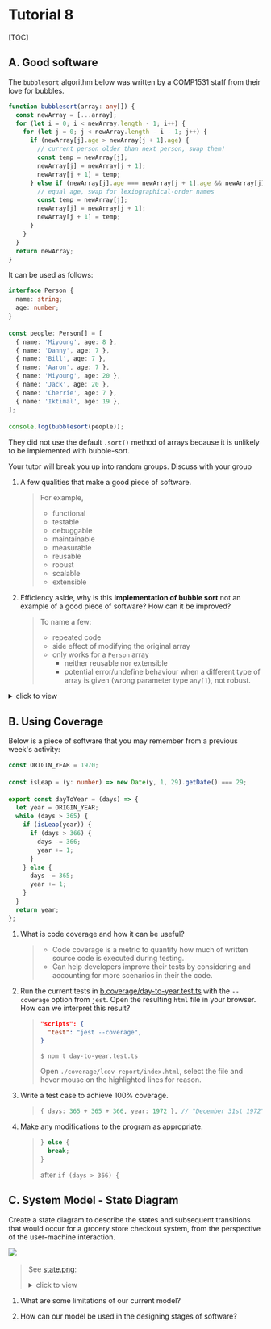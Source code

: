 # Tutorial 8

[TOC]

## A. Good software

The `bubblesort` algorithm below was written by a COMP1531 staff from their love for bubbles.
```ts
function bubblesort(array: any[]) {
  const newArray = [...array];
  for (let i = 0; i < newArray.length - 1; i++) {
    for (let j = 0; j < newArray.length - i - 1; j++) {
      if (newArray[j].age > newArray[j + 1].age) {
        // current person older than next person, swap them!
        const temp = newArray[j];
        newArray[j] = newArray[j + 1];
        newArray[j + 1] = temp;
      } else if (newArray[j].age === newArray[j + 1].age && newArray[j].name.localeCompare(newArray[j + 1].name)) {
        // equal age, swap for lexiographical-order names
        const temp = newArray[j];
        newArray[j] = newArray[j + 1];
        newArray[j + 1] = temp;
      }
    }
  }
  return newArray;
}
```
It can be used as follows:
```ts
interface Person {
  name: string;
  age: number;
}

const people: Person[] = [
  { name: 'Miyoung', age: 8 },
  { name: 'Danny', age: 7 },
  { name: 'Bill', age: 7 },
  { name: 'Aaron', age: 7 },
  { name: 'Miyoung', age: 20 },
  { name: 'Jack', age: 20 },
  { name: 'Cherrie', age: 7 },
  { name: 'Iktimal', age: 19 },
];

console.log(bubblesort(people));
```

They did not use the default `.sort()` method of arrays because it is unlikely to be implemented with bubble-sort.

Your tutor will break you up into random groups. Discuss with your group 

1. A few qualities that make a good piece of software.
    > For example,
    > - functional
    > - testable
    > - debuggable
    > - maintainable
    > - measurable
    > - reusable
    > - robust
    > - scalable
    > - extensible

1. Efficiency aside, why is this **implementation of bubble sort** not an example of a good piece of software? How can it be improved?
    > To name a few:
    > - repeated code
    > - side effect of modifying the original array
    > - only works for a `Person` array
    >     - neither reusable nor extensible
    >     - potential error/undefine behaviour when a different type of array is given (wrong parameter type `any[]`), not robust.
    

<details close>

<summary>click to view</summary>

```ts
interface Comparator<Type> {
  (item1: Type, item2: Type): number;
}

function bubblesortGeneric<Type>(array: Type[], compare: Comparator<Type>) {
  // shallow copy the array
  const newArray = [...array];
  for (let i = 0; i < newArray.length - 1; i++) {
    for (let j = 0; j < newArray.length - i - 1; j++) {
      if (compare(newArray[j], newArray[j + 1]) > 0) {
        const temp = newArray[j];
        newArray[j] = newArray[j + 1];
        newArray[j + 1] = temp;
      }
    }
  }
  return newArray;
}

interface Person {
  name: string;
  age: number;
}

const people: Person[] = [
  { name: 'Miyoung', age: 8 },
  { name: 'Danny', age: 7 },
  { name: 'Bill', age: 7 },
  { name: 'Aaron', age: 7 },
  { name: 'Miyoung', age: 20 },
  { name: 'Jack', age: 20 },
  { name: 'Cherrie', age: 7 },
  { name: 'Iktimal', age: 19 },
];

const comparePeople = (person1: Person, person2: Person) => {
  if (person1.age !== person2.age) {
    return person1.age - person2.age;
  }
  return person1.name.localeCompare(person2.name);
};

// Works for Person[]
console.log(bubblesortGeneric(people, comparePeople));

// Works for number[]
console.log(bubblesortGeneric([5, 1, 3, 4, 2], (a, b) => a - b));

interface Polygon {
  shape: string;
  sides: number;
}

const polygons: Polygon[] = [
  { shape: 'pentagon', sides: 5 },
  { shape: 'octagon', sides: 8 },
  { shape: 'triagle', sides: 3 },
  { shape: 'rectangle', sides: 4 },
  { shape: 'heptagon', sides: 7 },
];

// Works for Polygon[]
console.log(bubblesortGeneric(polygons, (poly1: Polygon, poly2: Polygon) => poly1.sides - poly2.sides));
```

</details>


## B. Using Coverage

Below is a piece of software that you may remember from a previous week's activity:
```ts
const ORIGIN_YEAR = 1970;

const isLeap = (y: number) => new Date(y, 1, 29).getDate() === 29;

export const dayToYear = (days) => {
  let year = ORIGIN_YEAR;
  while (days > 365) {
    if (isLeap(year)) {
      if (days > 366) {
        days -= 366;
        year += 1;
      }
    } else {
      days -= 365;
      year += 1;
    }
  }
  return year;
};
```

1. What is code coverage and how it can be useful?
    > - Code coverage is a metric to quantify how much of written source code is executed during testing.
    > - Can help developers improve their tests by considering and accounting for more scenarios in their the code.

1. Run the current tests in [b.coverage/day-to-year.test.ts](b.coverage/day-to-year.test.ts) with the `--coverage` option from `jest`.
Open the resulting `html` file in your browser. How can we interpret this result?
    > ```json
    > "scripts": {
    >   "test": "jest --coverage",
    > }
    > ```
    > ```shell
    > $ npm t day-to-year.test.ts
    > ```
    > Open `./coverage/lcov-report/index.html`, select the file and hover mouse on the highlighted lines for reason. 

1. Write a test case to achieve 100% coverage.
    > ```ts
    > { days: 365 + 365 + 366, year: 1972 }, // "December 31st 1972"
    > ```

1. Make any modifications to the program as appropriate.
    > ```ts
    > } else {
    >   break;
    > }
    > ```
    > after `if (days > 366) {`

## C. System Model - State Diagram

Create a state diagram to describe the states and subsequent transitions that would occur for a grocery store checkout system, from the perspective of the user-machine interaction.

![](https://www.canstarblue.com.au/wp-content/uploads/2018/09/shutterstock_793003627-300x189.jpg)

> See [state.png](state.png):
>
> <details close>
> <summary>click to view</summary>
>
> ![](state.png)
>
> </details>

1. What are some limitations of our current model?

1. How can our model be used in the designing stages of software?